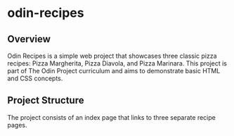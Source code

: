 # odin-recipes

## Overview
Odin Recipes is a simple web project that showcases three classic pizza recipes: Pizza Margherita, Pizza Diavola, and Pizza Marinara. This project is part of The Odin Project curriculum and aims to demonstrate basic HTML and CSS concepts.

## Project Structure
The project consists of an index page that links to three separate recipe pages.

